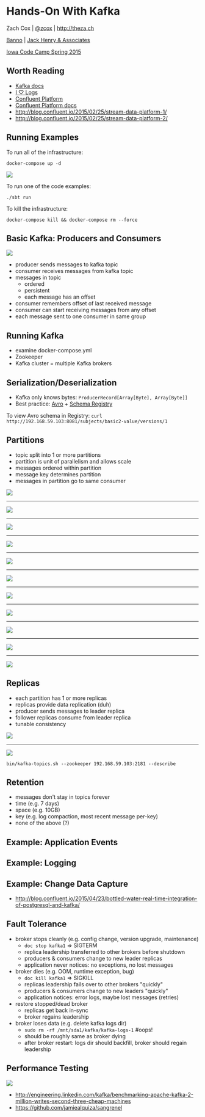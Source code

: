 # Hands-On With Kafka

Zach Cox | [@zcox](https://twitter.com/zcox) | http://theza.ch

[Banno](https://banno.com) | [Jack Henry & Associates](https://www.jackhenry.com)

[Iowa Code Camp Spring 2015](http://iowacodecamp.com)

## Worth Reading

- [Kafka docs](http://kafka.apache.org/documentation.html)
- [I ♡ Logs](http://shop.oreilly.com/product/0636920034339.do)
- [Confluent Platform](http://confluent.io/product/)
- [Confluent Platform docs](http://confluent.io/docs/current/index.html)
- http://blog.confluent.io/2015/02/25/stream-data-platform-1/
- http://blog.confluent.io/2015/02/25/stream-data-platform-2/

## Running Examples

To run all of the infrastructure:

```
docker-compose up -d
```

![](img/boot2docker.png)

To run one of the code examples:

```
./sbt run
```

To kill the infrastructure:

```
docker-compose kill && docker-compose rm --force
```

## Basic Kafka: Producers and Consumers

![](img/kafka0.png)

- producer sends messages to kafka topic
- consumer receives messages from kafka topic
- messages in topic
  - ordered
  - persistent
  - each message has an offset
- consumer remembers offset of last received message
- consumer can start receiving messages from any offset
- each message sent to one consumer in same group

## Running Kafka

- examine docker-compose.yml
- Zookeeper
- Kafka cluster = multiple Kafka brokers

## Serialization/Deserialization

- Kafka only knows bytes: `ProducerRecord[Array[Byte], Array[Byte]]`
- Best practice: [Avro](http://avro.apache.org/) + [Schema Registry](http://confluent.io/docs/current/schema-registry/docs/intro.html)

To view Avro schema in Registry: `curl http://192.168.59.103:8081/subjects/basic2-value/versions/1`

## Partitions

- topic split into 1 or more partitions
- partition is unit of parallelism and allows scale
- messages ordered within partition
- message key determines partition
- messages in partition go to same consumer

![](img/consumer1.png)

***

![](img/consumer2.png)

***

![](img/consumer3.png)

***

![](img/consumer4.png)

***

![](img/consumer5.png)

***

![](img/consumer6.png)

***

![](img/consumer6b.png)

***

![](img/consumer7.png)

***

![](img/consumer7b.png)

***

![](img/kafka3.png)

***

![](img/kafka4.png)

## Replicas

- each partition has 1 or more replicas
- replicas provide data replication (duh)
- producer sends messages to leader replica
- follower replicas consume from leader replica
- tunable consistency

![](img/kafka5.png)

***

![](img/kafka6.png)

```
bin/kafka-topics.sh --zookeeper 192.168.59.103:2181 --describe
```

## Retention

- messages don't stay in topics forever
- time (e.g. 7 days)
- space (e.g. 10GB)
- key (e.g. log compaction, most recent message per-key)
- none of the above (?)

## Example: Application Events

## Example: Logging

## Example: Change Data Capture

- http://blog.confluent.io/2015/04/23/bottled-water-real-time-integration-of-postgresql-and-kafka/

## Fault Tolerance

- broker stops cleanly (e.g. config change, version upgrade, maintenance)
  - `doc stop kafka1` => SIGTERM
  - replica leadership transferred to other brokers before shutdown
  - producers & consumers change to new leader replicas
  - application never notices: no exceptions, no lost messages
- broker dies (e.g. OOM, runtime exception, bug)
  - `doc kill kafka1` => SIGKILL
  - replicas leadership fails over to other brokers "quickly"
  - producers & consumers change to new leaders "quickly"
  - application notices: error logs, maybe lost messages (retries)
- restore stopped/dead broker
  - replicas get back in-sync
  - broker regains leadership
- broker loses data (e.g. delete kafka logs dir)
  - `sudo rm -rf /mnt/sda1/kafka/kafka-logs-1` #oops!
  - should be roughly same as broker dying
  - after broker restart: logs dir should backfill, broker should regain leadership

## Performance Testing

![](img/kafka-linkedin-stats.png)

- http://engineering.linkedin.com/kafka/benchmarking-apache-kafka-2-million-writes-second-three-cheap-machines
- https://github.com/jamiealquiza/sangrenel
